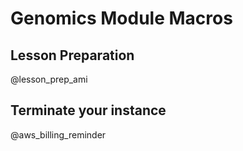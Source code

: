 <!--

author:   DART Team
email:    dart@chop.edu
version:  1.0.0
current_version_description: Initial version.
language: en
narrator: UK English Female
title: Genomics Module Macros
comment:  This is placeholder module to save macros used in other modules.

@version_history 
No previous versions.
@end

@lesson_prep_ami

For this lesson, we recommend you work in the cloud rather than on your personal computer. 
There is an Amazon Machine Image (AMI) published by [Data Carpentry](https://datacarpentry.org/) that will have everything you need set up. 

For step by step instructions on how to set up your own copy of the AMI, see [Genomics Tools and Methods: Computing Setup](https://liascript.github.io/course/?https://raw.githubusercontent.com/arcus/education_modules/main/genomics_setup/genomics_setup.md#setting-up-your-computing-environment-in-aws).
If you've set this AMI up already for a previous module, you don't need to do it again. 

<div class = "gratitude">
<b style="color: rgb(var(--color-highlight));">Thank you!</b><br>

We are grateful to the authors at maintainers at [Data Carpentry](https://datacarpentry.org/) for creating and sharing the Community AMI for genomics analysis!

</div>

Once you have set up your instance, you will need to connect to it from the command line on your computer. 

As a reminder, you will need the **Public IPv4 DNS** for your instance, which you can copy from your AWS EC2 Dashboard. 
You will also need to use the username `dcuser` with the password `data4Carp`. 

<div class = "help">
<b style="color: rgb(var(--color-highlight));">Troubleshooting help</b><br>

For full instructions on how to connect to your instance, see the Data Carpentry instructions for connecting from a [MacOS/Linux computer](https://datacarpentry.org/genomics-workshop/AMI-setup/#connect-to-your-amazon-instance-macoslinux) or from a [Windows computer](https://datacarpentry.org/genomics-workshop/AMI-setup/#connect-to-your-amazon-instance-windows).

</div>

@end

@aws_billing_reminder

<div class = "warning">
<b style="color: rgb(var(--color-highlight));">Warning!</b><br>

You will continue to be billed as long as your AWS instance is available, even if it is stopped. 
To stop accumulating charges, you must **terminate** your instance.

For more details, see the [Data Carpentry warning about AWS instances](https://datacarpentry.org/genomics-workshop/AMI-setup/#very-important-warning---avoid-unwanted-charges).

Remember that when you terminate an AWS instance, any data on it is permenantly lost. 
If there are files on your instance that you don't want to lose, be sure to move them to your own computer with `scp` before terminating the instance.

</div>

@end

-->

# Genomics Module Macros

## Lesson Preparation

@lesson_prep_ami

## Terminate your instance

@aws_billing_reminder
